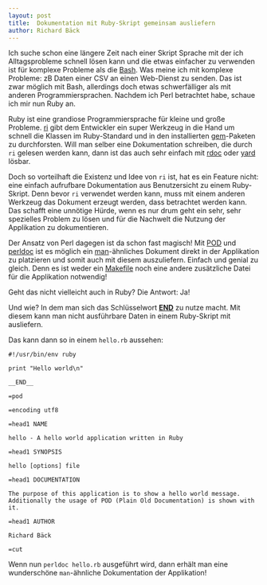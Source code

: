 ```yaml
---
layout: post
title:  Dokumentation mit Ruby-Skript gemeinsam ausliefern
author: Richard Bäck
---
```


Ich suche schon eine längere Zeit nach einer Skript Sprache mit der ich Alltagsprobleme schnell lösen kann und die etwas einfacher zu verwenden ist für komplexe Probleme als die [Bash](https://www.gnu.org/software/bash/). Was meine ich mit komplexe Probleme: zB Daten einer CSV an einen Web-Dienst zu senden. Das ist zwar möglich mit Bash, allerdings doch etwas schwerfälliger als mit anderen Programmiersprachen. Nachdem ich Perl betrachtet habe, schaue ich mir nun Ruby an.

Ruby ist eine grandiose Programmiersprache für kleine und große Probleme. [ri](https://ruby.github.io/rdoc/RI_rdoc.html) gibt dem Entwickler ein super Werkzeug in die Hand um schnell die Klassen im Ruby-Standard und in den installierten [gem](https://de.wikipedia.org/wiki/RubyGems)-Paketen zu durchforsten. Will man selber eine Dokumentation schreiben, die durch `ri` gelesen werden kann, dann ist das auch sehr einfach mit [rdoc](https://ruby.github.io/rdoc/RI_rdoc.html) oder [yard](https://yardoc.org/) lösbar.

Doch so vorteilhaft die Existenz und Idee von `ri` ist, hat es ein Feature nicht: eine einfach aufrufbare Dokumentation aus Benutzersicht zu einem Ruby-Skript. Denn bevor `ri` verwendet werden kann, muss mit einem anderen Werkzeug das Dokument erzeugt werden, dass betrachtet werden kann. Das schafft eine unnötige Hürde, wenn es nur drum geht ein sehr, sehr spezielles Problem zu lösen und für die Nachwelt die Nutzung der Applikation zu dokumentieren.

Der Ansatz von Perl dagegen ist da schon fast magisch! Mit [POD](https://de.wikipedia.org/wiki/Plain_Old_Documentation) und [perldoc](https://perldoc.perl.org/) ist es möglich ein [man](https://de.wikipedia.org/wiki/Manpage)-ähnliches Dokument direkt in der Applikation zu platzieren und somit auch mit diesem auszuliefern. Einfach und genial zu gleich. Denn es ist weder ein [Makefile](https://de.wikipedia.org/wiki/Make) noch eine andere zusätzliche Datei für die Applikation notwendig!

Geht das nicht vielleicht auch in Ruby? Die Antwort: Ja!

Und wie? In dem man sich das Schlüsselwort [__END__](https://idiosyncratic-ruby.com/74-super-snakes.html#end-at-beginning-of-line) zu nutze macht. Mit diesem kann man nicht ausführbare Daten in einem Ruby-Skript mit ausliefern.

Das kann dann so in einem `hello.rb` aussehen:

    #!/usr/bin/env ruby
    
    print "Hello world\n"
    
    __END__
    
    =pod
    
    =encoding utf8
    
    =head1 NAME
    
    hello - A hello world application written in Ruby
    
    =head1 SYNOPSIS
    
    hello [options] file
    
    =head1 DOCUMENTATION
    
    The purpose of this application is to show a hello world message. Additionally the usage of POD (Plain Old Documentation) is shown with it.
    
    =head1 AUTHOR
    
    Richard Bäck
   
    =cut
    
Wenn nun `perldoc hello.rb` ausgeführt wird, dann erhält man eine wunderschöne `man`-ähnliche Dokumentation der Applikation!
